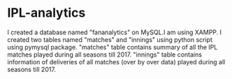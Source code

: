 # IPL-analytics

I created a database named "fananalytics" on MySQL.I am using XAMPP.
I created two tables named "matches" and "innings" using python script using pymysql package.
"matches" table contains summary of all the IPL matches played during all seasons till 2017.
"innings" table contains information of deliveries of all matches (over by over data) played during all seasons till 2017. 
